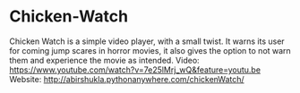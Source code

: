 # Chicken-Watch
 Chicken Watch is a simple video player, with a small twist. It warns
 its user for coming jump scares in horror movies, it also gives the
 option to not warn them and experience the movie as intended.
 Video: https://www.youtube.com/watch?v=7e25lMrj_wQ&feature=youtu.be
 <br/>
 Website: http://abirshukla.pythonanywhere.com/chickenWatch/
